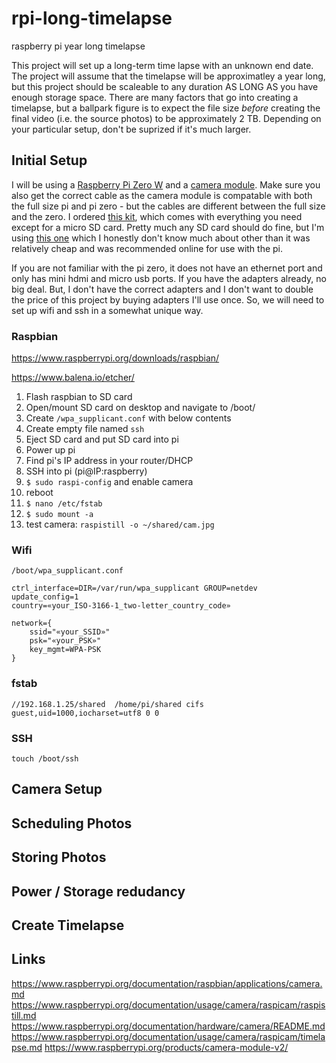 # rpi-long-timelapse
raspberry pi year long timelapse

This project will set up a long-term time lapse with an unknown end date. The project will assume that the timelapse will be approximatley a year long, but this project should be scaleable to any duration AS LONG AS you have enough storage space. There are many factors that go into creating a timelapse, but a ballpark figure is to expect the file size *before* creating the final video (i.e. the source photos) to be approximately 2 TB. Depending on your particular setup, don't be suprized if it's much larger.

## Initial Setup
I will be using a [Raspberry Pi Zero W](https://www.raspberrypi.org/products/raspberry-pi-zero-w/) and a [camera module](https://www.raspberrypi.org/products/camera-module-v2/). Make sure you also get the correct cable as the camera module is compatable with both the full size pi and pi zero - but the cables are different between the full size and the zero. I ordered [this kit](https://www.adafruit.com/product/3414), which comes with everything you need except for a micro SD card. Pretty much any SD card should do fine, but I'm using [this one](https://www.amazon.com/gp/product/B06XYHN68L) which I honestly don't know much about other than it was relatively cheap and was recommended online for use with the pi.

If you are not familiar with the pi zero, it does not have an ethernet port and only has mini hdmi and micro usb ports. If you have the adapters already, no big deal. But, I don't have the correct adapters and I don't want to double the price of this project by buying adapters I'll use once. So, we will need to set up wifi and ssh in a somewhat unique way.

### Raspbian

https://www.raspberrypi.org/downloads/raspbian/

https://www.balena.io/etcher/

1. Flash raspbian to SD card
2. Open/mount SD card on desktop and navigate to /boot/
3. Create `/wpa_supplicant.conf` with below contents
4. Create empty file named `ssh`
5. Eject SD card and put SD card into pi
6. Power up pi
7. Find pi's IP address in your router/DHCP
8. SSH into pi (pi@IP:raspberry)
9. `$ sudo raspi-config` and enable camera
10. reboot
11. `$ nano /etc/fstab`
12. `$ sudo mount -a`
13. test camera: `raspistill -o ~/shared/cam.jpg`

### Wifi

`/boot/wpa_supplicant.conf`

```
ctrl_interface=DIR=/var/run/wpa_supplicant GROUP=netdev
update_config=1
country=«your_ISO-3166-1_two-letter_country_code»

network={
    ssid="«your_SSID»"
    psk="«your_PSK»"
    key_mgmt=WPA-PSK
}
```

### fstab

`//192.168.1.25/shared  /home/pi/shared cifs guest,uid=1000,iocharset=utf8 0 0`



### SSH
`touch /boot/ssh`



## Camera Setup

## Scheduling Photos

## Storing Photos

## Power / Storage redudancy

## Create Timelapse

## Links
https://www.raspberrypi.org/documentation/raspbian/applications/camera.md
https://www.raspberrypi.org/documentation/usage/camera/raspicam/raspistill.md
https://www.raspberrypi.org/documentation/hardware/camera/README.md
https://www.raspberrypi.org/documentation/usage/camera/raspicam/timelapse.md
https://www.raspberrypi.org/products/camera-module-v2/
